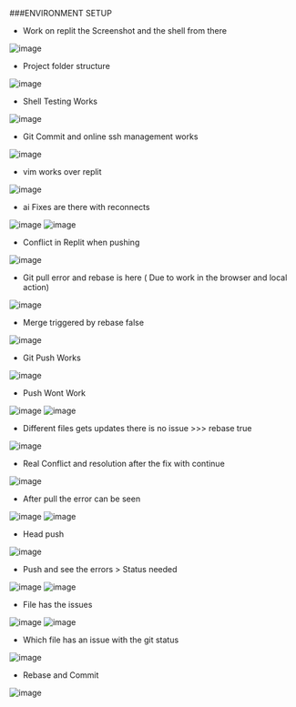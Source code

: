 ###ENVIRONMENT SETUP

- Work on replit the Screenshot and the shell from there

![image](https://github.com/user-attachments/assets/5c4518ca-fb6c-4ac3-9ded-72826f22c95c)

- Project folder structure

![image](https://github.com/user-attachments/assets/ceb90e95-8f8e-4a89-9ff1-cf7559372c87)

- Shell Testing Works

![image](https://github.com/user-attachments/assets/1927f7dc-16e6-4607-b055-545931c1c9c4)

- Git Commit and online ssh management works

![image](https://github.com/user-attachments/assets/f0d1fc88-a64c-461a-acb7-fcc084d740bd)

- vim works over replit

![image](https://github.com/user-attachments/assets/71fd834f-f257-4a74-b64f-4ae7febeccef)

- ai Fixes are there with reconnects

![image](https://github.com/user-attachments/assets/396d26ff-7e01-4336-832b-f785ed58adf9)
![image](https://github.com/user-attachments/assets/618f7697-2c1c-4552-a28c-f0a524ea5835)

- Conflict in Replit when pushing

![image](https://github.com/user-attachments/assets/1fcc6d6b-a4d0-4594-b4ab-2392fc6a1be1)

- Git pull error and rebase is here ( Due to work in the browser and local action)

![image](https://github.com/user-attachments/assets/ea3dc845-d038-45ad-b15f-e0842891c11d)


- Merge triggered by rebase false

![image](https://github.com/user-attachments/assets/3aafe612-e1c7-4f37-b296-0a58efe6f1b9)


- Git Push Works

![image](https://github.com/user-attachments/assets/5542c0a4-ab0c-4e36-9dbf-56f94b3de51b)


- Push Wont Work 

![image](https://github.com/user-attachments/assets/30d1e005-ed77-4479-9516-317ad420d75b)
![image](https://github.com/user-attachments/assets/ca107741-1155-4c7c-8606-f7b7c54e47a9)


- Different files gets updates there is no issue >>> rebase true

![image](https://github.com/user-attachments/assets/c177cb2f-d794-4841-819d-4a53604619eb)

- Real Conflict and resolution after the fix with continue

![image](https://github.com/user-attachments/assets/c9e7e373-14ef-44c1-a991-968df5f76a6d)

- After pull the error can be seen

![image](https://github.com/user-attachments/assets/b78b71ee-7f86-4c6c-a50c-57928ac5638a)
![image](https://github.com/user-attachments/assets/7a8d1d79-c366-4058-a7ee-a0ec5aa4d7f8)

- Head push

![image](https://github.com/user-attachments/assets/ab0868b8-a0e5-4c81-8198-8c8b73a5eaf7)

- Push and see the errors > Status needed

![image](https://github.com/user-attachments/assets/9a1b839b-36ce-4465-91e7-bee5076b3812)
![image](https://github.com/user-attachments/assets/474e23ef-73c1-40e3-a204-f1017d5bb799)

- File has the issues

![image](https://github.com/user-attachments/assets/61735804-be62-4f20-b27b-9809234d639f)
![image](https://github.com/user-attachments/assets/3eff2f76-1605-4406-90c9-100855a2a6be)

- Which file has an issue with the git status

![image](https://github.com/user-attachments/assets/ae1cfa61-15bf-4f98-8a48-ddd8d10c7451)

- Rebase and Commit

![image](https://github.com/user-attachments/assets/f6a41883-cd8f-4052-a68b-384a44feea93)







